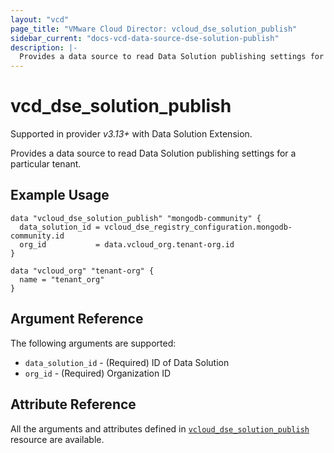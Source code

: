 ```yaml
---
layout: "vcd"
page_title: "VMware Cloud Director: vcloud_dse_solution_publish"
sidebar_current: "docs-vcd-data-source-dse-solution-publish"
description: |-
  Provides a data source to read Data Solution publishing settings for a particular tenant.
---
```


# vcd\_dse\_solution\_publish

Supported in provider *v3.13+* with Data Solution Extension.

Provides a data source to read Data Solution publishing settings for a particular tenant.

## Example Usage

```hcl
data "vcloud_dse_solution_publish" "mongodb-community" {
  data_solution_id = vcloud_dse_registry_configuration.mongodb-community.id
  org_id           = data.vcloud_org.tenant-org.id
}

data "vcloud_org" "tenant-org" {
  name = "tenant_org"
}
```

## Argument Reference

The following arguments are supported:

* `data_solution_id` - (Required) ID of Data Solution
* `org_id` - (Required) Organization ID

## Attribute Reference

All the arguments and attributes defined in
[`vcloud_dse_solution_publish`](/providers/vmware/vcd/latest/docs/resources/dse_solution_publish)
resource are available.
